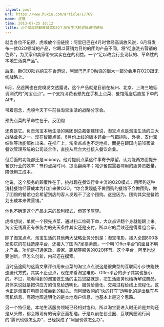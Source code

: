 ```yaml
---
layout: post
url: https://www.huxiu.com/article/17769
name: 虎嗅
time: 2013-07-25 16:12
title: 点个菜就想颠覆餐饮O2O？淘宝生活的逻辑说得通嘛
---
```

就当各位不记得，虎嗅放个旧链接：阿里巴巴在4月时曾经高调放风说，6月将发布一款O2O领域的产品，它跟以营销为目的的团购产品不同，将“彻底洗去营销的色彩”，为买家和卖家带来实实在在的利益。一个“足以改变行业现状的、革命性的本地生活类产品”。

后来，新CEO陆兆禧又在香港说，阿里巴巴IPO融资的很大一部分会用在O2O跟无线战略上。

6月，品途网也在虎嗅发文透露说，这个产品就是目前在杭州、北京、上海三地低调测试的“淘宝点点”。一个支持消费者预先在手机上点菜、餐馆落座后直接下单的APP。

带着怨念，虎嗅今天下午前往淘宝生活的战略分享会。

预先点菜的革命性在于，反团购

还真是它。负责淘宝本地生活的集团副总裁张建锋说，淘宝点点是淘宝生活的三大战略业务之一。现在智能点菜，8月份上线的版本还会一气把排队、外卖、支付宝结账等功能都推出来。在推广上，淘宝点点也不走地推，而是在跟国内前16家做餐饮管理系统的公司谈合作，直接从后台大批接入餐饮企业。

但后面的功能都还是nobody。他对提前点菜这件事寄予厚望，认为能两方面提升餐饮行业的效率：节约点菜时间、提高翻桌率；减少餐馆需要聘用的服务员数量，降低用工成本。

他说，这个服务的颠覆性在于，挑战现在餐饮行业主流的O2O模式：用团购这种消耗餐馆经营成本为代价来做O2O。“你会发现能不做团购的餐馆不会做团购，做了团购的餐馆也会希望到店的客人发现不了这个团购。这是因为，团购其实是餐馆划出成本来做营销。”

他也不确定这个产品未来的盈利模式，但寄予厚望。

虎嗅想说，单就一个预先点菜、通过扫二维码下单，大众点评翻个身就能跟上来。淘宝无线真正有杀伤力的先天条件其实还是支付。所以它的后效还是得看组合拳。

除了淘宝点点，淘宝生活的其他两大战略业务分别是：淘宝电影，接入全国800多家影院的在线选座平台，还接入了国内7家票务商。一个叫“Offer平台”的面目不明才产品，功能是打通家政、搬家、跑腿等服务的O2O环节。这个平台，阿里也说要创新，但怎么创新，内部还在摸索。

当时品途网的这篇文章评价用来点菜的淘宝点点说这是很典型的互联网小步快跑快速迭代方式。其实不止点点，现在来看淘宝电影、Offer平台的步子其实也挺小的。不过，能看得到的淘宝做生活的主旨思路就是，把生活服务也给拆解成商品，具体来说就是把供应方的信息给透明化、服务给量化、交易过程给线上流程化。这也正是淘宝在电商领域尝到的甜头。而阿里收购的“快的打车”透明化的是出租车与司机信息、高德地图透明化的是本地商户信息，也基本上是这个思路。

另一个特征是，本地生活服务领域已经相对饱和，所以淘宝要进入时无论是并购还是从头做，都会跟现有的玩家正面相碰。于是以前在创业圈、互联网圈流行问的“腾讯也做怎么办”，已经换成了“阿里也做怎么办”。

